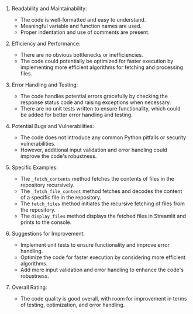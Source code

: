 1. Readability and Maintainability:
   - The code is well-formatted and easy to understand.
   - Meaningful variable and function names are used.
   - Proper indentation and use of comments are present.

2. Efficiency and Performance:
   - There are no obvious bottlenecks or inefficiencies.
   - The code could potentially be optimized for faster execution by implementing more efficient algorithms for fetching and processing files.

3. Error Handling and Testing:
   - The code handles potential errors gracefully by checking the response status code and raising exceptions when necessary.
   - There are no unit tests written to ensure functionality, which could be added for better error handling and testing.

4. Potential Bugs and Vulnerabilities:
   - The code does not introduce any common Python pitfalls or security vulnerabilities.
   - However, additional input validation and error handling could improve the code's robustness.

5. Specific Examples:
   - The `_fetch_contents` method fetches the contents of files in the repository recursively.
   - The `_fetch_file_content` method fetches and decodes the content of a specific file in the repository.
   - The `fetch_files` method initiates the recursive fetching of files from the repository.
   - The `display_files` method displays the fetched files in Streamlit and prints to the console.

6. Suggestions for Improvement:
   - Implement unit tests to ensure functionality and improve error handling.
   - Optimize the code for faster execution by considering more efficient algorithms.
   - Add more input validation and error handling to enhance the code's robustness.

7. Overall Rating:
   - The code quality is good overall, with room for improvement in terms of testing, optimization, and error handling.